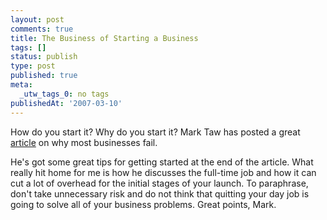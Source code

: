 ```yaml
---
layout: post
comments: true
title: The Business of Starting a Business
tags: []
status: publish
type: post
published: true
meta:
  _utw_tags_0: no tags
publishedAt: '2007-03-10'
---
```


How do you start it? Why do you start it? Mark Taw has posted a great <a href="http://www.marktaw.com/Work_and_Business/Why-Businesses-Fail.html">article</a> on why most businesses fail.

He's got some great tips for getting started at the end of the article. What really hit home for me is how he discusses the full-time job and how it can cut a lot of overhead for the initial stages of your launch. To paraphrase, don't take unnecessary risk and do not think that quitting your day job is going to solve all of your business problems. Great points, Mark.
